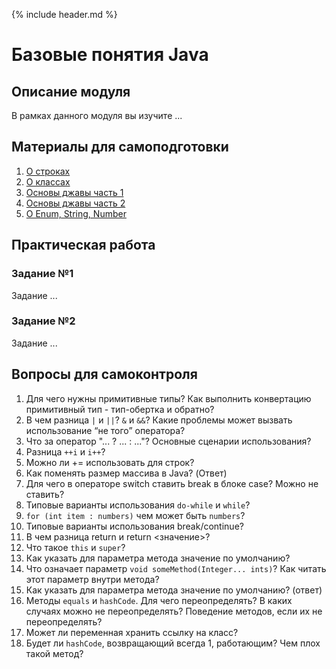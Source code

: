 {% include header.md %}

Базовые понятия Java
====================

Описание модуля
---------------------
В рамках данного модуля вы изучите ...

Материалы для самоподготовки
---------------------
1. [О строках](https://learn.by/courses/course-v1:EPAM+JF+ext1/about)
1. [О классах](https://learn.by/courses/course-v1:EPAM+JC+ext1/courseware)
1. [Основы джавы часть 1](https://www.youtube.com/watch?v=V9qzo32u0Z4)
1. [Основы джавы часть 2](https://www.youtube.com/watch?v=V9qzo32u0Z4)
1. [О Enum, String, Number](https://www.youtube.com/watch?v=uTF0863-nC8)

Практическая работа
---------------------

### Задание №1
Задание ...

### Задание №2
Задание ...

Вопросы для самоконтроля
---------------------
1. Для чего нужны примитивные типы? Как выполнить конвертацию примитивный тип - тип-обертка и обратно?
2. В чем разница `|` и `||`? `&` и `&&`? Какие проблемы может вызвать использование “не того” оператора?
3. Что за оператор "... ? ... : ..."? Основные сценарии использования?
4. Разница `++i` и `i++`?
5. Можно ли += использовать для строк?
6. Как поменять размер массива в Java? (Ответ)
7. Для чего в операторе switch ставить break в блоке case? Можно не ставить?
8. Типовые варианты использования `do-while` и `while`?
9. `for (int item : numbers)` чем может быть `numbers`?
10. Типовые варианты использования break/continue?
11. В чем разница return и return <значение>?
12. Что такое `this` и `super`?
13. Как указать для параметра метода значение по умолчанию? 
14. Что означает параметр `void someMethod(Integer... ints)`? Как читать этот параметр внутри метода?
15. Как указать для параметра метода значение по умолчанию? (ответ)
16. Методы `equals` и `hashCode`. Для чего переопределять? В каких случаях можно не переопределять? Поведение методов, 
если их не переопределять?
17. Может ли переменная хранить ссылку на класс?
18. Будет ли `hashCode`, возвращающий всегда 1, работающим? Чем плох такой метод?
